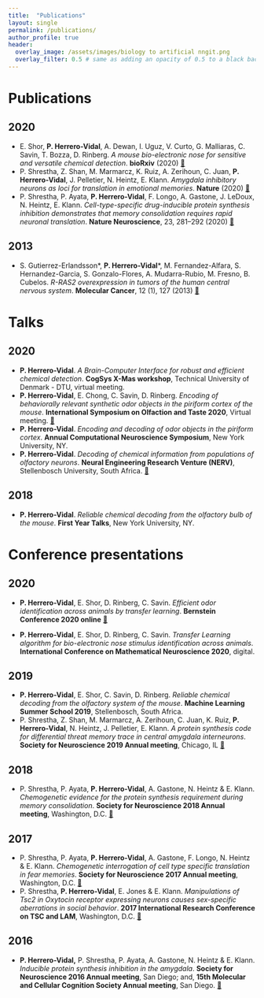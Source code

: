 ```yaml
---
title:  "Publications"
layout: single
permalink: /publications/
author_profile: true
header:
  overlay_image: /assets/images/biology to artificial nngit.png
  overlay_filter: 0.5 # same as adding an opacity of 0.5 to a black background
---
```

# **Publications**
## 2020
- E. Shor, **P. Herrero-Vidal**, A. Dewan, I. Uguz, V. Curto, G. Malliaras, C. Savin, T. Bozza, D. Rinberg. *A mouse bio-electronic nose for sensitive and versatile chemical detection*. **bioRxiv** (2020) [ :link: ](https://www.biorxiv.org/content/10.1101/2020.05.06.079772v1)  <br />
- P. Shrestha, Z. Shan, M. Marmarcz, K. Ruiz, A.  Zerihoun, C. Juan, **P. Herrero-Vidal**, J. Pelletier, N. Heintz, E. Klann. *Amygdala inhibitory neurons as loci for translation in emotional memories*. **Nature** (2020) [ :link: ](https://www.nature.com/articles/s41586-020-2793-8)  <br />
- P. Shrestha, P. Ayata, **P. Herrero-Vidal**, F. Longo, A. Gastone, J. LeDoux, N. Heintz, E. Klann. *Cell-type-specific drug-inducible protein synthesis inhibition demonstrates that memory consolidation requires rapid neuronal translation*. **Nature Neuroscience**, 23, 281–292 (2020) [:link:](https://www.nature.com/articles/s41593-019-0568-z)  <br />

## 2013
- S. Gutierrez-Erlandsson\*, **P. Herrero-Vidal**\*, M. Fernandez-Alfara, S. Hernandez-Garcia, S. Gonzalo-Flores, A. Mudarra-Rubio, M. Fresno, B. Cubelos. *R-RAS2 overexpression in tumors of the human central nervous system*. **Molecular Cancer**, 12 (1), 127 (2013) [ :link: ](https://link.springer.com/article/10.1186/1476-4598-12-127) 

# **Talks**
## 2020
- **P. Herrero-Vidal**. *A Brain-Computer Interface for robust and efficient chemical detection*. **CogSys X-Mas workshop**, Technical University of Denmark - DTU, virtual meeting.
- **P. Herrero-Vidal**, E. Chong, C. Savin, D. Rinberg. *Encoding of behaviorally relevant synthetic odor objects in the piriform cortex of the mouse*. **International Symposium on Olfaction and Taste 2020**, Virtual meeting. [ :link: ](https://achems.org/virtual/?page=presentation&session_id=95&presentation_id=291&displayday=&pagefrom=program) <br />
- **P. Herrero-Vidal**. *Encoding and decoding of odor objects in the piriform cortex*. **Annual Computational Neuroscience Symposium**, New York University, NY.  <br />
- **P. Herrero-Vidal**. *Decoding of chemical information from populations of olfactory neurons*. **Neural Engineering Research Venture (NERV)**, Stellenbosch University, South Africa. [:link:](https://www.crowdcast.io/e/nervevent-pedro/register)  <br />

## 2018
- **P. Herrero-Vidal**. *Reliable chemical decoding from the olfactory bulb of the mouse*. **First Year Talks**, New York University, NY.

# **Conference presentations**
## 2020
- **P. Herrero-Vidal**, E. Shor, D. Rinberg, C. Savin. *Efficient odor identification across animals by transfer learning*. **Bernstein Conference 2020 online** [ :link: ](https://abstracts.g-node.org/conference/BC20/abstracts#/uuid/6543eb22-35bb-4c4a-bdb7-8f226b67dcf3)

- **P. Herrero-Vidal**, E. Shor, D. Rinberg, C. Savin. *Transfer Learning algorithm for bio-electronic nose stimulus identification across animals*. **International Conference on Mathematical Neuroscience 2020**, digital.

## 2019
- **P. Herrero-Vidal**, E. Shor, C. Savin, D. Rinberg. *Reliable chemical decoding from the olfactory system of the mouse*. **Machine Learning Summer School 2019**, Stellenbosch, South Africa.
- P. Shrestha, Z. Shan, M. Marmarcz, A.  Zerihoun, C. Juan, K. Ruiz, **P. Herrero-Vidal**, N. Heintz, J. Pelletier, E. Klann. *A protein synthesis code for differential threat memory trace in central amygdala interneurons*. **Society for Neuroscience 2019 Annual meeting**, Chicago, IL [ :link: ](https://www.abstractsonline.com/pp8/#!/7883/presentation/52306)  <br />

## 2018
- P. Shrestha, P. Ayata, **P. Herrero-Vidal**, A. Gastone, N. Heintz & E. Klann. *Chemogenetic evidence for the protein synthesis requirement during memory consolidation*. **Society for Neuroscience 2018 Annual meeting**, Washington, D.C. [ :link: ](https://www.abstractsonline.com/pp8/#!/4649/presentation/8737)  <br />

## 2017
- P. Shrestha, P. Ayata, **P. Herrero-Vidal**, A. Gastone, F. Longo, N. Heintz & E. Klann. *Chemogenetic interrogation of cell type specific translation in fear memories*. **Society for Neuroscience 2017 Annual meeting**, Washington, D.C. [ :link: ](https://www.abstractsonline.com/pp8/#!/4376/presentation/25181)  <br />
- P. Shrestha, **P. Herrero-Vidal**, E. Jones & E. Klann. *Manipulations of Tsc2 in Oxytocin receptor expressing neurons causes sex-specific aberrations in social behavior*. **2017 International Research Conference on TSC and LAM**, Washington, D.C. [ :link: ](http://online.fliphtml5.com/tosk/caws/#p=71)  <br />

## 2016
- **P. Herrero-Vidal,** P. Shrestha, P. Ayata, A. Gastone, N. Heintz & E. Klann. *Inducible protein synthesis inhibition in the amygdala*. **Society for Neuroscience 2016 Annual meeting**, San Diego; and, **15th Molecular and Cellular Cognition Society Annual meeting**, San Diego. [ :link: ](https://www.abstractsonline.com/pp8/index.html#!/4071/presentation/20837)



